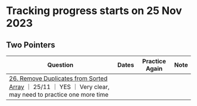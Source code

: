 # Tracking progress starts on  25 Nov 2023
## Two Pointers
|Question                 | Dates           | Practice Again | Note
| ----------------------  |  ---------------| -------------  | ------------- | 
|[26. Remove Duplicates from Sorted Array](https://leetcode.com/problems/remove-duplicates-from-sorted-array/)  ｜ 25/11 ｜ YES ｜ Very clear, may need to practice one more time |
